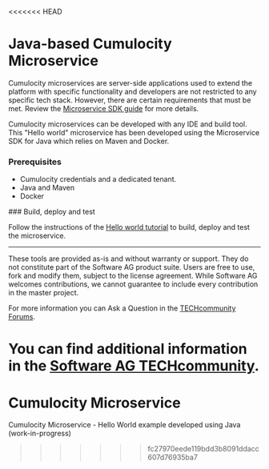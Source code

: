 <<<<<<< HEAD
# Java-based Cumulocity Microservice

Cumulocity microservices are server-side applications used to extend the platform with specific functionality and developers are not restricted to any specific tech stack. However, there are certain requirements that must be met. Review the [Microservice SDK guide](https://cumulocity.com/guides/microservice-sdk/introduction/) for more details.

Cumulocity microservices can be developed with any IDE and build tool. This "Hello world" microservice has been developed using the Microservice SDK for Java which relies on Maven and Docker.

### Prerequisites

*   Cumulocity credentials and a dedicated tenant.
*   Java and Maven
*   Docker

### Build, deploy and test

Follow the instructions of the [Hello world tutorial](https://cumulocity.com/guides/microservice-sdk/java/#java-microservice) to build, deploy and test the microservice.

-----------------------------

These tools are provided as-is and without warranty or support. They do not constitute part of the Software AG product suite. Users are free to use, fork and modify them, subject to the license agreement. While Software AG welcomes contributions, we cannot guarantee to include every contribution in the master project.

For more information you can Ask a Question in the [TECHcommunity Forums](http://tech.forums.softwareag.com/techjforum/forums/list.page?product=cumulocity).

You can find additional information in the [Software AG TECHcommunity](http://techcommunity.softwareag.com/home/-/product/name/cumulocity).
=======
# Cumulocity Microservice
Cumulocity Microservice - Hello World example developed using Java (work-in-progress)
>>>>>>> fc27970eede119bdd3b8091ddacc607d76935ba7
